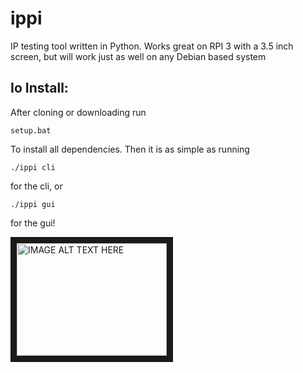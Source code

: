 # ippi
IP testing tool written in Python.  Works great on RPI 3 with a 3.5 inch screen, but will work just as well on any Debian based system

## Io Install:
After cloning or downloading run 
```
setup.bat
```
To install all dependencies. Then it is as simple as running 
```
./ippi cli
```
for the cli, or 
```
./ippi gui
```
for the gui!

<a href="http://www.youtube.com/watch?feature=player_embedded&v=9zAGHMEQu0k
" target="_blank"><img src="http://img.youtube.com/vi/9zAGHMEQu0k/0.jpg" 
alt="IMAGE ALT TEXT HERE" width="240" height="180" border="10" /></a>

